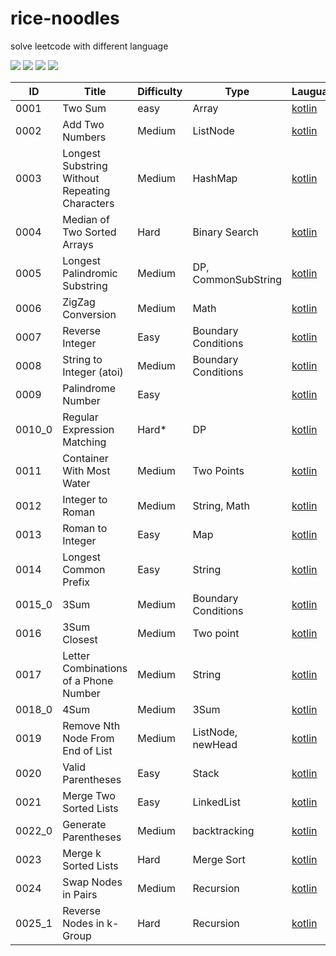 # rice-noodles

solve leetcode with different language 

[![](https://img.shields.io/github/forks/yunshuipiao/rice-noodles.svg)](https://github.com/yunshuipiao/rice-noodles)
[![](https://img.shields.io/github/stars/yunshuipiao/rice-noodles.svg)](https://github.com/yunshuipiao/rice-noodles)
[![](https://img.shields.io/github/license/yunshuipiao/rice-noodles.svg)](https://github.com/yunshuipiao/rice-noodles)
[![](https://img.shields.io/github/followers/yunshuipiao.svg)](https://github.com/yunshuipiao)


ID | Title | Difficulty| Type | Lauguage 
---- | --- | --- | ---| ---|
0001 | Two Sum | easy | Array | [kotlin](https://github.com/yunshuipiao/rice-noodles/issues/1)
0002 | Add Two Numbers | Medium | ListNode | [kotlin](https://github.com/yunshuipiao/rice-noodles/issues/2)
0003 | Longest Substring Without Repeating Characters | Medium | HashMap | [kotlin](https://github.com/yunshuipiao/rice-noodles/issues/3)
0004 | Median of Two Sorted Arrays | Hard | Binary Search | [kotlin](https://github.com/yunshuipiao/rice-noodles/issues/4)
0005 | Longest Palindromic Substring | Medium | DP, CommonSubString | [kotlin](https://github.com/yunshuipiao/rice-noodles/issues/5)
0006 | ZigZag Conversion | Medium | Math | [kotlin](https://github.com/yunshuipiao/rice-noodles/issues/6)
0007 | Reverse Integer | Easy | Boundary Conditions | [kotlin](https://github.com/yunshuipiao/rice-noodles/issues/7)
0008 | String to Integer (atoi) | Medium | Boundary Conditions | [kotlin](https://github.com/yunshuipiao/rice-noodles/issues/8)
0009 |  Palindrome Number | Easy |  | [kotlin](https://github.com/yunshuipiao/rice-noodles/issues/9)
0010_0 |  Regular Expression Matching | Hard* | DP | [kotlin](https://github.com/yunshuipiao/rice-noodles/issues/10)
0011 |  Container With Most Water | Medium | Two Points | [kotlin](https://github.com/yunshuipiao/rice-noodles/issues/11)
0012 |  Integer to Roman | Medium | String, Math | [kotlin](https://github.com/yunshuipiao/rice-noodles/issues/12)
0013 |  Roman to Integer | Easy | Map | [kotlin](https://github.com/yunshuipiao/rice-noodles/issues/13)
0014 |  Longest Common Prefix | Easy | String | [kotlin](https://github.com/yunshuipiao/rice-noodles/issues/14)
0015_0 |  3Sum | Medium | Boundary Conditions  | [kotlin](https://github.com/yunshuipiao/rice-noodles/issues/15)
0016 |  3Sum Closest | Medium | Two point | [kotlin](https://github.com/yunshuipiao/rice-noodles/issues/16)
0017 |  Letter Combinations of a Phone Number | Medium | String | [kotlin](https://github.com/yunshuipiao/rice-noodles/issues/17)
0018_0 |  4Sum | Medium | 3Sum | [kotlin](https://github.com/yunshuipiao/rice-noodles/issues/18)
0019 |  Remove Nth Node From End of List | Medium | ListNode, newHead | [kotlin](https://github.com/yunshuipiao/rice-noodles/issues/19)
0020 |  Valid Parentheses  | Easy | Stack | [kotlin](https://github.com/yunshuipiao/rice-noodles/issues/20)
0021 | Merge Two Sorted Lists | Easy | LinkedList | [kotlin](https://github.com/yunshuipiao/rice-noodles/issues/21)
0022_0 | Generate Parentheses | Medium | backtracking | [kotlin](https://github.com/yunshuipiao/rice-noodles/issues/22)
0023 | Merge k Sorted Lists | Hard | Merge Sort | [kotlin](https://github.com/yunshuipiao/rice-noodles/issues/23)
0024 | Swap Nodes in Pairs| Medium | Recursion | [kotlin](https://github.com/yunshuipiao/rice-noodles/issues/24)
0025_1 | Reverse Nodes in k-Group |  Hard | Recursion | [kotlin](https://github.com/yunshuipiao/rice-noodles/issues/25)
